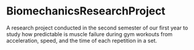 # BiomechanicsResearchProject
A research project conducted in the second semester of our first year to study how predictable is muscle failure during gym workouts from acceleration, speed, and the time of each repetition in a set. 
